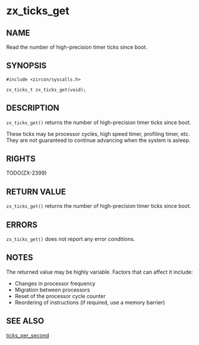 # zx_ticks_get

## NAME

<!-- Updated by update-docs-from-abigen, do not edit. -->

Read the number of high-precision timer ticks since boot.

## SYNOPSIS

<!-- Updated by update-docs-from-abigen, do not edit. -->

```
#include <zircon/syscalls.h>

zx_ticks_t zx_ticks_get(void);
```

## DESCRIPTION

`zx_ticks_get()` returns the number of high-precision timer ticks since boot.

These ticks may be processor cycles, high speed timer, profiling timer, etc.
They are not guaranteed to continue advancing when the system is asleep.

## RIGHTS

<!-- Updated by update-docs-from-abigen, do not edit. -->

TODO(ZX-2399)

## RETURN VALUE

`zx_ticks_get()` returns the number of high-precision timer ticks since boot.

## ERRORS

`zx_ticks_get()` does not report any error conditions.

## NOTES

The returned value may be highly variable. Factors that can affect it include:
- Changes in processor frequency
- Migration between processors
- Reset of the processor cycle counter
- Reordering of instructions (if required, use a memory barrier)

## SEE ALSO


[ticks_per_second](ticks_per_second.md)
